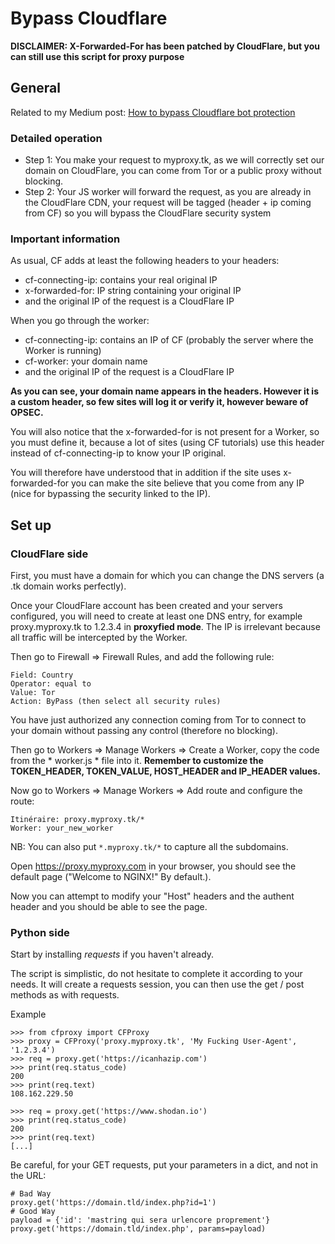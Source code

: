 Bypass Cloudflare
=================

**DISCLAIMER: X-Forwarded-For has been patched by CloudFlare, but you can still use this script for proxy purpose**

## General

Related to my Medium post: [How to bypass Cloudflare bot protection](https://jychp.medium.com/how-to-bypass-cloudflare-bot-protection-1f2c6c0c36fb)

### Detailed operation
* Step 1: You make your request to myproxy.tk, as we will correctly set our domain on CloudFlare, you can come from Tor or a public proxy without blocking.
* Step 2: Your JS worker will forward the request, as you are already in the CloudFlare CDN, your request will be tagged (header + ip coming from CF) so you will bypass the CloudFlare security system

### Important information
As usual, CF adds at least the following headers to your headers:
 * cf-connecting-ip: contains your real original IP
 * x-forwarded-for: IP string containing your original IP
 * and the original IP of the request is a CloudFlare IP
 
When you go through the worker:
 * cf-connecting-ip: contains an IP of CF (probably the server where the Worker is running)
 * cf-worker: your domain name
 * and the original IP of the request is a CloudFlare IP
 
**As you can see, your domain name appears in the headers. However it is a custom header, so few sites will log it or verify it, however beware of OPSEC.**

You will also notice that the x-forwarded-for is not present for a Worker, so you must define it, because a lot of sites (using CF tutorials) use this header instead of cf-connecting-ip to know your IP original.

You will therefore have understood that in addition if the site uses x-forwarded-for you can make the site believe that you come from any IP (nice for bypassing the security linked to the IP).

## Set up
### CloudFlare side
First, you must have a domain for which you can change the DNS servers (a .tk domain works perfectly).

Once your CloudFlare account has been created and your servers configured, you will need to create at least one DNS entry, for example proxy.myproxy.tk to 1.2.3.4 in **proxyfied mode**. The IP is irrelevant because all traffic will be intercepted by the Worker.

Then go to Firewall => Firewall Rules, and add the following rule:
```
Field: Country
Operator: equal to
Value: Tor
Action: ByPass (then select all security rules)
```
You have just authorized any connection coming from Tor to connect to your domain without passing any control (therefore no blocking).

Then go to Workers => Manage Workers => Create a Worker, copy the code from the * worker.js * file into it. **Remember to customize the TOKEN_HEADER, TOKEN_VALUE, HOST_HEADER and IP_HEADER values.**

Now go to Workers => Manage Workers => Add route and configure the route:
```
Itinéraire: proxy.myproxy.tk/*
Worker: your_new_worker
``` 
NB: You can also put `*.myproxy.tk/*` to capture all the subdomains.

Open https://proxy.myproxy.com in your browser, you should see the default page ("Welcome to NGINX!" By default.).

Now you can attempt to modify your "Host" headers and the authent header and you should be able to see the page.


### Python side

Start by installing *requests* if you haven't already.

The script is simplistic, do not hesitate to complete it according to your needs. It will create a requests session, you can then use the get / post methods as with requests.


Example
```python3
>>> from cfproxy import CFProxy
>>> proxy = CFProxy('proxy.myproxy.tk', 'My Fucking User-Agent', '1.2.3.4')
>>> req = proxy.get('https://icanhazip.com')
>>> print(req.status_code)
200
>>> print(req.text)
108.162.229.50

>>> req = proxy.get('https://www.shodan.io')
>>> print(req.status_code)
200
>>> print(req.text)
[...]
```

Be careful, for your GET requests, put your parameters in a dict, and not in the URL:
```python3
# Bad Way
proxy.get('https://domain.tld/index.php?id=1')
# Good Way
payload = {'id': 'mastring qui sera urlencore proprement'}
proxy.get('https://domain.tld/index.php', params=payload)
```
